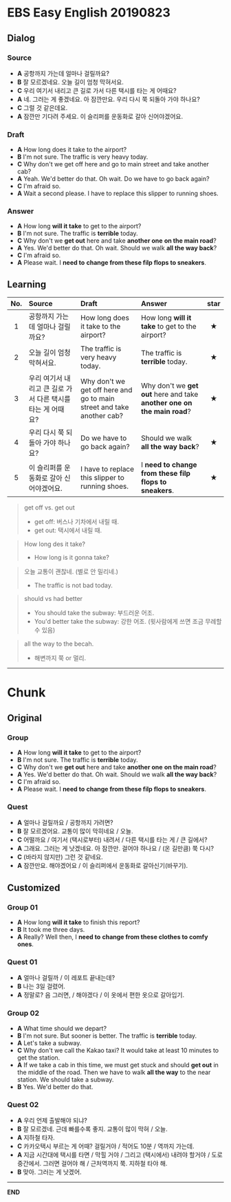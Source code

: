 # EBS Easy English 20190823

## Dialog

### Source

* **A** 공항까지 가는데 얼마나 걸릴까요?
* **B** 잘 모르겠네요. 오늘 길이 엄청 막혀서요.
* **C** 우리 여기서 내리고 큰 길로 가서 다른 택시를 타는 게 어때요?
* **A** 네. 그러는 게 좋겠네요. 아 잠깐만요. 우리 다시 쭉 되돌아 가야 하나요?
* **C** 그럴 것 같은데요.
* **A** 잠깐만 기다려 주세요. 이 슬리퍼를 운동화로 갈아 신어야겠어요.

### Draft

* **A** How long does it take to the airport?
* **B** I'm not sure. The traffic is very heavy today.
* **C** Why don't we get off here and go to main street and take another cab?
* **A** Yeah. We'd better do that. Oh wait. Do we have to go back again?
* **C** I'm afraid so.
* **A** Wait a second please. I have to replace this slipper to running shoes.

### Answer

* **A** How long **will it take** to get to the airport?
* **B** I'm not sure. The traffic is **terrible** today.
* **C** Why don't we **get out** here and take **another one** **on the main road**?
* **A** Yes. We'd better do that. Oh wait. Should we walk **all the way back**?
* **C** I'm afraid so.
* **A** Please wait. I **need to** **change from these filp flops to sneakers**.

## Learning

| No. | Source | Draft | Answer | star |
| :---: | :--- | :--- | :--- | :---: |
| 1 | 공항까지 가는데 얼마나 걸릴까요? | How long does it take to the airport? | How long **will it take** to get to the airport? | ★ |
| 2 | 오늘 길이 엄청 막혀서요. | The traffic is very heavy today. | The traffic is **terrible** today. | ★ |
| 3 | 우리 여기서 내리고 큰 길로 가서 다른 택시를 타는 게 어때요? | Why don't we get off here and go to main street and take another cab? | Why don't we **get out** here and take **another one** **on the main road**? | ★ |
| 4 | 우리 다시 쭉 되돌아 가야 하나요? | Do we have to go back again? | Should we walk **all the way back**? | ★ |
| 5 | 이 슬리퍼를 운동화로 갈아 신어야겠어요. | I have to replace this slipper to running shoes. | I **need to** **change from these filp flops to sneakers**. | ★ |

> get off vs. get out
> * get off: 버스나 기차에서 내릴 때.
> * get out: 택시에서 내릴 때.

> How long des it take?
> * How long is it gonna take?

> 오늘 교통이 괜찮네. (별로 안 밀리네.)
> * The traffic is not bad today.

> should vs had better
> * You should take the subway: 부드러운 어조.
> * You'd better take the subway: 강한 어조. (윗사람에게 쓰면 조금 무례할 수 있음)

> all the way to the becah.
> * 해변까지 쭉 or 멀리.

---

# Chunk

## Original

### Group

* **A** How long **will it take** to get to the airport?
* **B** I'm not sure. The traffic is **terrible** today.
* **C** Why don't we **get out** here and take **another one** **on the main road**?
* **A** Yes. We'd better do that. Oh wait. Should we walk **all the way back**?
* **C** I'm afraid so.
* **A** Please wait. I **need to** **change from these filp flops to sneakers**.

### Quest

* **A** 얼마나 걸릴까요 / 공항까지 가려면?
* **B** 잘 모르겠어요. 교통이 많이 막히네요 / 오늘.
* **C** 어떨까요 / 여기서 (택시로부터) 내려서 / 다른 택시를 타는 게 / 큰 길에서?
* **A** 그래요. 그러는 게 낫겠네요. 아 잠깐만. 걸어야 하나요 / (온 길만큼) 쭉 다시?
* **C** (바라지 않지만) 그런 것 같네요.
* **A** 잠깐만요. 해야겠어요 / 이 슬리퍼에서 운동화로 갈아신기(바꾸기).

## Customized

### Group 01

* **A** How long **will it take** to finish this report?
* **B** It took me three days.
* **A** Really? Well then, I **need to** **change from these clothes to comfy ones**. 

### Quest 01

* **A** 얼마나 걸릴까 / 이 레포트 끝내는데?
* **B** 나는 3일 걸렸어.
* **A** 정말로? 음 그러면, / 해야겠다 / 이 옷에서 편한 옷으로 갈아입기.

### Group 02

* **A** What time should we depart?
* **B** I'm not sure. But sooner is better. The traffic is **terrible** today.
* **A** Let's take a subway.
* **C** Why don't we call the Kakao taxi? It would take at least 10 minutes to get the station.
* **A** If we take a cab in this time, we must get stuck and should **get out** in the middle of the road. Then we have to walk **all the way** to the near station. We should take a subway. 
* **B** Yes. We'd better do that.

### Quest 02

* **A** 우리 언제 출발해야 되냐?
* **B** 잘 모르겠네. 근데 빠를수록 좋지. 교통이 많이 막혀 / 오늘.
* **A** 지하철 타자.
* **C** 카카오택시 부르는 게 어때? 걸릴거야 / 적어도 10분 / 역까지 가는데.
* **A** 지금 시간대에 택시를 타면 / 막힐 거야 / 그리고 (택시에서) 내려야 할거야 / 도로 중간에서. 그러면 걸어야 해 / 근처역까지 쭉. 지하철 타야 해.
* **B** 맞아. 그러는 게 낫겠어.

---

**END**
